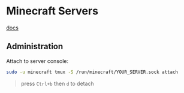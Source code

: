 # Minecraft Servers

[docs](https://github.com/Infinidoge/nix-minecraft)

## Administration

Attach to server console:

```bash
sudo -u minecraft tmux -S /run/minecraft/YOUR_SERVER.sock attach
```

> press `Ctrl+b` then `d` to detach
